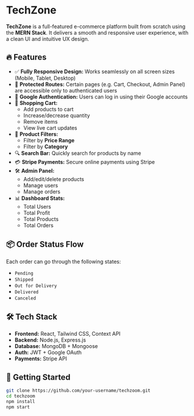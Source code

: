 # TechZone

**TechZone** is a full-featured e-commerce platform built from scratch using the **MERN Stack**. It delivers a smooth and responsive user experience, with a clean UI and intuitive UX design.

## 🔥 Features

- ✅ **Fully Responsive Design:** Works seamlessly on all screen sizes (Mobile, Tablet, Desktop)
- 🔐 **Protected Routes:** Certain pages (e.g. Cart, Checkout, Admin Panel) are accessible only to authenticated users
- 🔑 **Google Authentication:** Users can log in using their Google accounts
- 🛒 **Shopping Cart:**
  - Add products to cart
  - Increase/decrease quantity
  - Remove items
  - View live cart updates
- 🧰 **Product Filters:**
  - Filter by **Price Range**
  - Filter by **Category**
- 🔍 **Search Bar:** Quickly search for products by name
- 💳 **Stripe Payments:** Secure online payments using Stripe
- 🛠 **Admin Panel:**
  - Add/edit/delete products
  - Manage users
  - Manage orders
- 📊 **Dashboard Stats:**
  - Total Users
  - Total Profit
  - Total Products
  - Total Orders

## 📦 Order Status Flow

Each order can go through the following states:

- `Pending`
- `Shipped`
- `Out for Delivery`
- `Delivered`
- `Canceled`

## 🛠 Tech Stack

- **Frontend:** React, Tailwind CSS, Context API
- **Backend:** Node.js, Express.js
- **Database:** MongoDB + Mongoose
- **Auth:** JWT + Google OAuth
- **Payments:** Stripe API

## 🚀 Getting Started

```bash
git clone https://github.com/your-username/techzoom.git
cd techzoom
npm install
npm start
